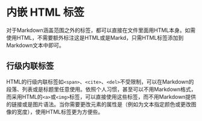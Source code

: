 # 内嵌 HTML 标签
对于Markdown涵盖范围之外的标签，都可以直接在文件里面用HTML本身。如需使用HTML，不需要额外标注这是HTML或是Markd，只需HTML标签添加到Markdown文本中即可。

## 行级内联标签
HTML的行级内联标签如`<span>`、`<cite>`、`<del>`不受限制，可以在Markdown的段落、列表或是标题里任意使用。依照个人习惯，甚至可以不用Markdown格式，而采用HTML的`<a>`或`<img>`标签，可以直接使用这些标签，而不用Markdown提供的链接或是图片语法。当你需要更改元素的属性是（例如为文本指定颜色或更改图像的宽度），使用HTML标签更为方便些。

